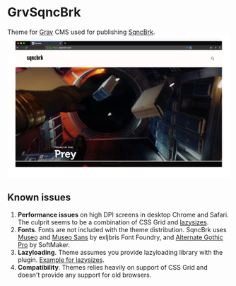 # GrvSqncBrk
Theme for [Grav](https://getgrav.org) CMS used for publishing [SqncBrk](https://sqncbrk.com).
![Screenshot](screenshot.jpg)
## Known issues
1. **Performance issues** on high DPI screens in desktop Chrome and Safari. The culprit seems to be a combination of CSS Grid and [lazysizes](https://github.com/aFarkas/lazysizes).
2. **Fonts**. Fonts are not included with the theme distribution. SqncBrk uses [Museo](https://www.exljbris.com/museo.html) and [Museo Sans](https://www.exljbris.com/museosans.html) by exljbris Font Foundry, and [Alternate Gothic Pro](https://www.fontspring.com/fonts/softmaker/alternate-gothic-pro) by SoftMaker.
3. **Lazyloading**. Theme assumes you provide lazyloading library with the plugin. [Example for lazysizes](https://gist.github.com/ichik/3191c85570821170a86b581199f4a8ee).
4. **Compatibility**. Themes relies heavily on support of CSS Grid and doesn't provide any support for old browsers.
